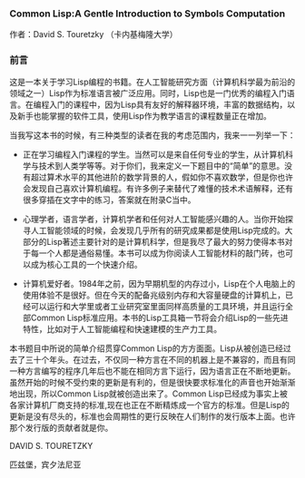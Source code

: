 ### Common Lisp:A Gentle Introduction to Symbols Computation

作者：David S. Touretzky （卡内基梅隆大学）

### 前言

这是一本关于学习Lisp编程的书籍。在人工智能研究方面（计算机科学最为前沿的领域之一）Lisp作为标准语言被广泛应用。同时，Lisp也是一门优秀的编程入门语言。在编程入门的课程中，因为Lisp具有友好的解释器环境，丰富的数据结构，以及新手也能掌握的软件工具，使用Lisp作为教学语言的课程数量正在增加。

当我写这本书的时候，有三种类型的读者在我的考虑范围内，我来一一列举一下：

- 正在学习编程入门课程的学生。当然可以是来自任何专业的学生，从计算机科学与技术到人类学等等。对于你们，我来定义一下题目中的“简单”的意思。没有超过算术水平的其他进阶的数学背景的人，假如你不喜欢数学，但是你也许会发现自己喜欢计算机编程。有许多例子来替代了难懂的技术术语解释，还有很多穿插在文字中的练习，答案就在附录C当中。

- 心理学者，语言学者，计算机学者和任何对人工智能感兴趣的人。当你开始探寻人工智能领域的时候，会发现几乎所有的研究成果都是使用Lisp完成的。大部分的Lisp著述主要针对的是计算机科学，但是我尽了最大的努力使得本书对于每一个人都是通俗易懂。本书可以成为你阅读人工智能材料的敲门砖，也可以成为核心工具的一个快速介绍。

- 计算机爱好者。1984年之前，因为早期机型的内存过小，Lisp在个人电脑上的使用体验不是很好。但在今天的配备兆级别内存和大容量硬盘的计算机上，已经可以运行和大学里或者工业研究室里面同样高质量的工具环境，并且运行全部Common Lisp标准应用。本书的Lisp工具箱一节将会介绍Lisp的一些先进特性，比如对于人工智能编程和快速建模的生产力工具。

本书题目中所说的简单介绍贯穿Common Lisp的方方面面。Lisp从被创造已经过去了三十个年头。在过去，不仅同一种方言在不同的机器上是不兼容的，而且有同一种方言编写的程序几年后也不能在相同方言下运行，因为语言正在不断地更新。虽然开始的时候不受约束的更新是有利的，但是很快要求标准化的声音也开始渐渐地出现，所以Common Lisp就被创造出来了。Common Lisp已经成为事实上被各家计算机厂商支持的标准,现在也正在不断精炼成一个官方的标准。但是Lisp的更新是没有尽头的，标准也会周期性的更行反映在人们制作的发行版本上面。也许那个发行版的贡献者就是你。

DAVID S. TOURETZKY

匹兹堡，宾夕法尼亚
